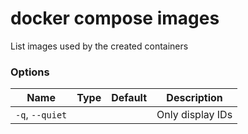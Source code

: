 # docker compose images

<!---MARKER_GEN_START-->
List images used by the created containers

### Options

| Name | Type | Default | Description |
| --- | --- | --- | --- |
| `-q`, `--quiet` |  |  | Only display IDs |


<!---MARKER_GEN_END-->

